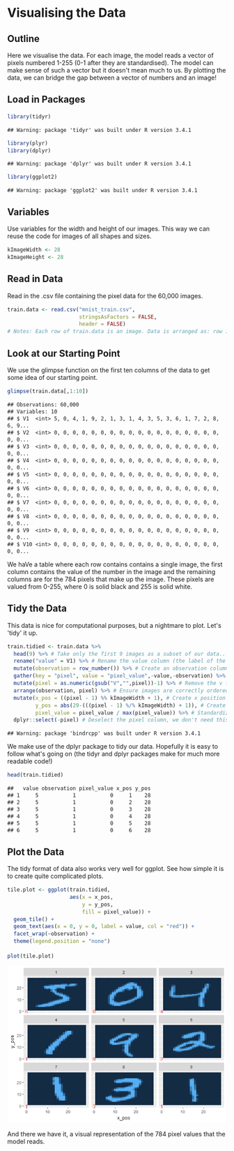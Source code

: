 Visualising the Data
================

Outline
-------

Here we visualise the data. For each image, the model reads a vector of pixels numbered 1-255 (0-1 after they are standardised). The model can make sense of such a vector but it doesn't mean much to us. By plotting the data, we can bridge the gap between a vector of numbers and an image!

Load in Packages
----------------

``` r
library(tidyr)
```

    ## Warning: package 'tidyr' was built under R version 3.4.1

``` r
library(plyr)
library(dplyr)
```

    ## Warning: package 'dplyr' was built under R version 3.4.1

``` r
library(ggplot2)
```

    ## Warning: package 'ggplot2' was built under R version 3.4.1

Variables
---------

Use variables for the width and height of our images. This way we can reuse the code for images of all shapes and sizes.

``` r
kImageWidth <- 28
kImageHeight <- 28
```

Read in Data
------------

Read in the .csv file containing the pixel data for the 60,000 images.

``` r
train.data <- read.csv("mnist_train.csv",
                       stringsAsFactors = FALSE, 
                       header = FALSE)
# Notes: Each row of train.data is an image. Data is arranged as: row 1 col 1, row 1 col 2, ... 
```

Look at our Starting Point
--------------------------

We use the glimpse function on the first ten columns of the data to get some idea of our starting point.

``` r
glimpse(train.data[,1:10])
```

    ## Observations: 60,000
    ## Variables: 10
    ## $ V1  <int> 5, 0, 4, 1, 9, 2, 1, 3, 1, 4, 3, 5, 3, 6, 1, 7, 2, 8, 6, 9...
    ## $ V2  <int> 0, 0, 0, 0, 0, 0, 0, 0, 0, 0, 0, 0, 0, 0, 0, 0, 0, 0, 0, 0...
    ## $ V3  <int> 0, 0, 0, 0, 0, 0, 0, 0, 0, 0, 0, 0, 0, 0, 0, 0, 0, 0, 0, 0...
    ## $ V4  <int> 0, 0, 0, 0, 0, 0, 0, 0, 0, 0, 0, 0, 0, 0, 0, 0, 0, 0, 0, 0...
    ## $ V5  <int> 0, 0, 0, 0, 0, 0, 0, 0, 0, 0, 0, 0, 0, 0, 0, 0, 0, 0, 0, 0...
    ## $ V6  <int> 0, 0, 0, 0, 0, 0, 0, 0, 0, 0, 0, 0, 0, 0, 0, 0, 0, 0, 0, 0...
    ## $ V7  <int> 0, 0, 0, 0, 0, 0, 0, 0, 0, 0, 0, 0, 0, 0, 0, 0, 0, 0, 0, 0...
    ## $ V8  <int> 0, 0, 0, 0, 0, 0, 0, 0, 0, 0, 0, 0, 0, 0, 0, 0, 0, 0, 0, 0...
    ## $ V9  <int> 0, 0, 0, 0, 0, 0, 0, 0, 0, 0, 0, 0, 0, 0, 0, 0, 0, 0, 0, 0...
    ## $ V10 <int> 0, 0, 0, 0, 0, 0, 0, 0, 0, 0, 0, 0, 0, 0, 0, 0, 0, 0, 0, 0...

We haVe a table where each row contains contains a single image, the first column contains the value of the number in the image and the remaining columns are for the 784 pixels that make up the image. These pixels are valued from 0-255, where 0 is solid black and 255 is solid white.

Tidy the Data
-------------

This data is nice for computational purposes, but a nightmare to plot. Let's 'tidy' it up.

``` r
train.tidied <- train.data %>%
  head(9) %>% # Take only the first 9 images as a subset of our data..
  rename("value" = V1) %>% # Rename the value column (the label of the number).
  mutate(observation = row_number()) %>% # Create an observation column to identify each pixel.
  gather(key = "pixel", value = "pixel_value",-value,-observation) %>% # Gather into a 'long' format
  mutate(pixel = as.numeric(gsub("V","",pixel))-1) %>% # Remove the v from the pixel column and conver to numeric.
  arrange(observation, pixel) %>% # Ensure images are correctly ordered
  mutate(x_pos = ((pixel - 1) %% kImageWidth + 1), # Create x position of pixel (row number)
         y_pos = abs(29-(((pixel - 1) %/% kImageWidth) + 1)), # Create y position of pixel (column number)
         pixel_value = pixel_value / max(pixel_value)) %>% # Standardize pixel values (map to [0,1])
  dplyr::select(-pixel) # Deselect the pixel column, we don't need this anymore.
```

    ## Warning: package 'bindrcpp' was built under R version 3.4.1

We make use of the dplyr package to tidy our data. Hopefully it is easy to follow what's going on (the tidyr and dplyr packages make for much more readable code!)

``` r
head(train.tidied)
```

    ##   value observation pixel_value x_pos y_pos
    ## 1     5           1           0     1    28
    ## 2     5           1           0     2    28
    ## 3     5           1           0     3    28
    ## 4     5           1           0     4    28
    ## 5     5           1           0     5    28
    ## 6     5           1           0     6    28

Plot the Data
-------------

The tidy format of data also works very well for ggplot. See how simple it is to create quite complicated plots.

``` r
tile.plot <- ggplot(train.tidied,
                    aes(x = x_pos,
                        y = y_pos,
                        fill = pixel_value)) +
  geom_tile() +
  geom_text(aes(x = 0, y = 0, label = value, col = "red")) +
  facet_wrap(~observation) +
  theme(legend.position = "none")

plot(tile.plot)
```

![](Visualising_Data_files/figure-markdown_github/unnamed-chunk-7-1.png)

And there we have it, a visual representation of the 784 pixel values that the model reads.
